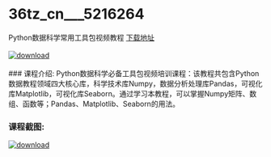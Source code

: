 # 36tz_cn___5216264
Python数据科学常用工具包视频教程
[下载地址](http://www.36tz.cn/article/5216264 "下载地址")
<br/></br>[![download](http://36tz.cn/muke_img/2020_11_1-67-300x122.png "下载地址")](http://www.36tz.cn/article/5216264 "下载地址")
<br/></br>### 课程介绍:
Python数据科学必备工具包视频培训课程：该教程共包含Python数据教程领域四大核心库，科学技术库Numpy，数据分析处理库Pandas，可视化库Matplotlib，可视化库Seaborn。通过学习本教程，可以掌握Numpy矩阵、数组、函数等；Pandas、Matplotlib、Seaborn的用法。

### 课程截图:
[![download](http://36tz.cn/muke_img/2020_11_2-66.png "下载地址")](http://www.36tz.cn/article/5216264 "下载地址")
